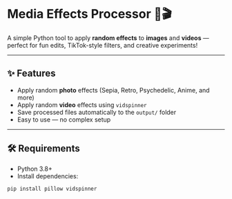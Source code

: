 # Media Effects Processor 🎨🎬

A simple Python tool to apply **random effects** to **images** and **videos** — perfect for fun edits, TikTok-style filters, and creative experiments!

---

## ✨ Features

- Apply random **photo** effects (Sepia, Retro, Psychedelic, Anime, and more)
- Apply random **video** effects using `vidspinner`
- Save processed files automatically to the `output/` folder
- Easy to use — no complex setup

---

## 🛠 Requirements

- Python 3.8+
- Install dependencies:

```bash
pip install pillow vidspinner
